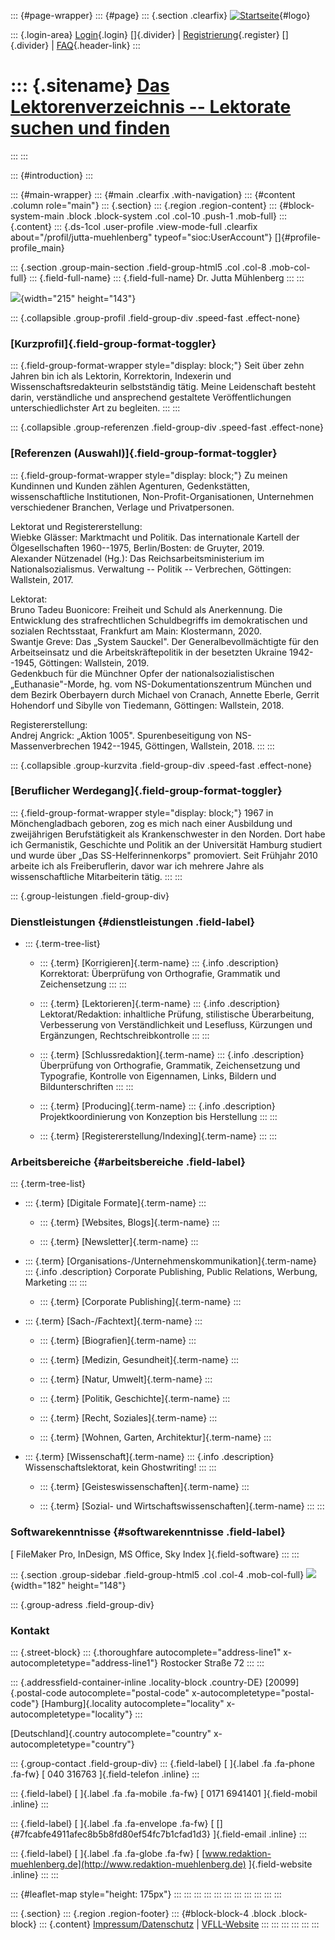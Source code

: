 ::: {#page-wrapper}
::: {#page}
::: {.section .clearfix}
[![Startseite](https://www.lektoren.de/sites/default/files/VfLL_logo.jpg)](/ "Startseite"){#logo}

::: {.login-area}
[Login](/user){.login} []{.divider} \|
[Registrierung](/user/register){.register} []{.divider} \|
[FAQ](/faq-page){.header-link}
:::

::: {.sitename}
[Das Lektorenverzeichnis -- Lektorate suchen und finden](/ "Startseite")
========================================================================
:::
:::

::: {#introduction}
:::

::: {#main-wrapper}
::: {#main .clearfix .with-navigation}
::: {#content .column role="main"}
::: {.section}
::: {.region .region-content}
::: {#block-system-main .block .block-system .col .col-10 .push-1 .mob-full}
::: {.content}
::: {.ds-1col .user-profile .view-mode-full .clearfix about="/profil/jutta-muehlenberg" typeof="sioc:UserAccount"}
[]{#profile-profile_main}

::: {.section .group-main-section .field-group-html5 .col .col-8 .mob-col-full}
::: {.field-full-name}
::: {.field-full-name}
Dr. Jutta Mühlenberg
:::
:::

![](https://www.lektoren.de/sites/default/files/styles/profile-image-full/public/users/profile_img/Jutta_M_2012_final_1.jpg?itok=B805ddaV){width="215"
height="143"}

::: {.collapsible .group-profil .field-group-div .speed-fast .effect-none}
### [Kurzprofil]{.field-group-format-toggler}

::: {.field-group-format-wrapper style="display: block;"}
Seit über zehn Jahren bin ich als Lektorin, Korrektorin, Indexerin und
Wissenschaftsredakteurin selbstständig tätig. Meine Leidenschaft besteht
darin, verständliche und ansprechend gestaltete Veröffentlichungen
unterschiedlichster Art zu begleiten.
:::
:::

::: {.collapsible .group-referenzen .field-group-div .speed-fast .effect-none}
### [Referenzen (Auswahl)]{.field-group-format-toggler}

::: {.field-group-format-wrapper style="display: block;"}
Zu meinen Kundinnen und Kunden zählen Agenturen, Gedenkstätten,
wissenschaftliche Institutionen, Non-Profit-Organisationen, Unternehmen
verschiedener Branchen, Verlage und Privatpersonen.

Lektorat und Registererstellung:\
Wiebke Glässer: Marktmacht und Politik. Das internationale Kartell der
Ölgesellschaften 1960--1975, Berlin/Bosten: de Gruyter, 2019.\
Alexander Nützenadel (Hg.): Das Reichsarbeitsministerium im
Nationalsozialismus. Verwaltung -- Politik -- Verbrechen, Göttingen:
Wallstein, 2017.

Lektorat:\
Bruno Tadeu Buonicore: Freiheit und Schuld als Anerkennung. Die
Entwicklung des strafrechtlichen Schuldbegriffs im demokratischen und
sozialen Rechtsstaat, Frankfurt am Main: Klostermann, 2020.\
Swantje Greve: Das „System Sauckel". Der Generalbevollmächtigte für den
Arbeitseinsatz und die Arbeitskräftepolitik in der besetzten Ukraine
1942--1945, Göttingen: Wallstein, 2019.\
Gedenkbuch für die Münchner Opfer der nationalsozialistischen
„Euthanasie"-Morde, hg. vom NS-Dokumentationszentrum München und dem
Bezirk Oberbayern durch Michael von Cranach, Annette Eberle, Gerrit
Hohendorf und Sibylle von Tiedemann, Göttingen: Wallstein, 2018.

Registererstellung:\
Andrej Angrick: „Aktion 1005". Spurenbeseitigung von NS-Massenverbrechen
1942--1945, Göttingen, Wallstein, 2018.
:::
:::

::: {.collapsible .group-kurzvita .field-group-div .speed-fast .effect-none}
### [Beruflicher Werdegang]{.field-group-format-toggler}

::: {.field-group-format-wrapper style="display: block;"}
1967 in Mönchengladbach geboren, zog es mich nach einer Ausbildung und
zweijährigen Berufstätigkeit als Krankenschwester in den Norden. Dort
habe ich Germanistik, Geschichte und Politik an der Universität Hamburg
studiert und wurde über „Das SS-Helferinnenkorps" promoviert. Seit
Frühjahr 2010 arbeite ich als Freiberuflerin, davor war ich mehrere
Jahre als wissenschaftliche Mitarbeiterin tätig.
:::
:::

::: {.group-leistungen .field-group-div}
### Dienstleistungen {#dienstleistungen .field-label}

-   ::: {.term-tree-list}
    -   ::: {.term}
        [Korrigieren]{.term-name}
        ::: {.info .description}
        Korrektorat: Überprüfung von Orthografie, Grammatik und
        Zeichensetzung
        :::
        :::

    -   ::: {.term}
        [Lektorieren]{.term-name}
        ::: {.info .description}
        Lektorat/Redaktion: inhaltliche Prüfung, stilistische
        Überarbeitung, Verbesserung von Verständlichkeit und Lesefluss,
        Kürzungen und Ergänzungen, Rechtschreibkontrolle
        :::
        :::

    -   ::: {.term}
        [Schlussredaktion]{.term-name}
        ::: {.info .description}
        Überprüfung von Orthografie, Grammatik, Zeichensetzung und
        Typografie, Kontrolle von Eigennamen, Links, Bildern und
        Bildunterschriften
        :::
        :::

    -   ::: {.term}
        [Producing]{.term-name}
        ::: {.info .description}
        Projektkoordinierung von Konzeption bis Herstellung
        :::
        :::

    -   ::: {.term}
        [Registererstellung/Indexing]{.term-name}
        :::
    :::

### Arbeitsbereiche {#arbeitsbereiche .field-label}

::: {.term-tree-list}
-   ::: {.term}
    [Digitale Formate]{.term-name}
    :::

    -   ::: {.term}
        [Websites, Blogs]{.term-name}
        :::

    -   ::: {.term}
        [Newsletter]{.term-name}
        :::

-   ::: {.term}
    [Organisations-/Unternehmenskommunikation]{.term-name}
    ::: {.info .description}
    Corporate Publishing, Public Relations, Werbung, Marketing
    :::
    :::

    -   ::: {.term}
        [Corporate Publishing]{.term-name}
        :::

-   ::: {.term}
    [Sach-/Fachtext]{.term-name}
    :::

    -   ::: {.term}
        [Biografien]{.term-name}
        :::

    -   ::: {.term}
        [Medizin, Gesundheit]{.term-name}
        :::

    -   ::: {.term}
        [Natur, Umwelt]{.term-name}
        :::

    -   ::: {.term}
        [Politik, Geschichte]{.term-name}
        :::

    -   ::: {.term}
        [Recht, Soziales]{.term-name}
        :::

    -   ::: {.term}
        [Wohnen, Garten, Architektur]{.term-name}
        :::

-   ::: {.term}
    [Wissenschaft]{.term-name}
    ::: {.info .description}
    Wissenschaftslektorat, kein Ghostwriting!
    :::
    :::

    -   ::: {.term}
        [Geisteswissenschaften]{.term-name}
        :::

    -   ::: {.term}
        [Sozial- und Wirtschaftswissenschaften]{.term-name}
        :::
:::

### Softwarekenntnisse {#softwarekenntnisse .field-label}

[ FileMaker Pro, InDesign, MS Office, Sky Index ]{.field-software}
:::
:::

::: {.section .group-sidebar .field-group-html5 .col .col-4 .mob-col-full}
![](https://www.lektoren.de/sites/default/files/styles/logo/public/users/profile_logo/logo_jm_aktuell_skaliert.png?itok=rmjXcnko){width="182"
height="148"}

::: {.group-adress .field-group-div}
### Kontakt

::: {.street-block}
::: {.thoroughfare autocomplete="address-line1" x-autocompletetype="address-line1"}
Rostocker Straße 72
:::
:::

::: {.addressfield-container-inline .locality-block .country-DE}
[20099]{.postal-code autocomplete="postal-code"
x-autocompletetype="postal-code"} [Hamburg]{.locality
autocomplete="locality" x-autocompletetype="locality"}
:::

[Deutschland]{.country autocomplete="country"
x-autocompletetype="country"}

::: {.group-contact .field-group-div}
::: {.field-label}
[ ]{.label .fa .fa-phone .fa-fw} [ 040 316763 ]{.field-telefon .inline}
:::

::: {.field-label}
[ ]{.label .fa .fa-mobile .fa-fw} [ 0171 6941401 ]{.field-mobil .inline}
:::

::: {.field-label}
[ ]{.label .fa .fa-envelope .fa-fw} [
[]{#7fcabfe4911afec8b5b8fd80ef54fc7b1cfad1d3} ]{.field-email .inline}
:::

::: {.field-label}
[ ]{.label .fa .fa-globe .fa-fw} [
[www.redaktion-muehlenberg.de](http://www.redaktion-muehlenberg.de)
]{.field-website .inline}
:::
:::

::: {#leaflet-map style="height: 175px"}
:::
:::
:::
:::
:::
:::
:::
:::
:::
:::
:::

::: {.section}
::: {.region .region-footer}
::: {#block-block-4 .block .block-block}
::: {.content}
[Impressum/Datenschutz](/impressum) \|
[VFLL-Website](http://www.vfll.de)
:::
:::
:::
:::
:::
:::
